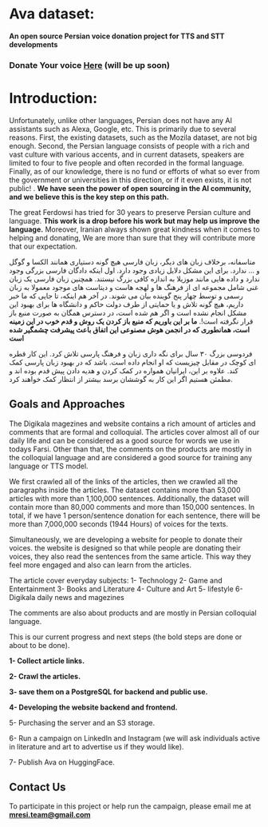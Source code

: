 # Ava dataset: 
**An open source Persian voice donation project for TTS and STT developments**

### Donate Your voice [Here](https://ava-dataset.com)  (will be up soon)




# Introduction:

Unfortunately, unlike other languages, Persian does not have any AI assistants such as Alexa, Google, etc. This is primarily due to several reasons. First, the existing datasets, such as the Mozila dataset, are not big enough. Second, the Persian language consists of people with a rich and vast culture with various accents, and in current datasets, speakers are limited to four to five people and often recorded in the formal language. Finally, as of our knowledge, there is no fund or efforts of what so ever from the government or universities in this direction, or if it even exists, it is not public! . **We have seen the power of open sourcing in the AI community, and we believe this is the key step on this path.**

The great Ferdowsi has tried for 30 years to preserve Persian culture and language. **This work is a drop before his work but may help us improve the language.** Moreover, Iranian always shown great kindness when it comes to helping and donating, We are more than sure that they will contribute more that our expectation.



متاسفانه، برخلاف زبان های دیگر، زبان فارسی هیچ گونه دستیاری همانند الکسا و گوگل و ... ندارد. برای این مشکل دلایل زیادی وجود دارد. اول اینکه دادگان فارسی بزرگی وجود ندارد و داده هایی مانند موزیلا به اندازه کافی بزرگ نیستند. همچنین زبان فارسی یک زبان غنی شامل مجموعه ای از فرهنگ ها و لهجه هاست و دیتاست های موجود معمولا به زبان رسمی و توسط چهار پنج گوینده بیان می شوند. در آخر هم اینکه، تا جایی که ما خبر داریم، هیچ گونه تلاش و یا حمایتی از طرف دولت حاکم و دانشگاه ها برای بهبود این مشکل انجام نشده است و اگر هم شده است، در دسترس همگان به صورت منبع باز قرار نگرفته است!. **ما بر این باوریم که منبع باز کردن یک روش و قدم خوب در این زمینه است، همانطوری که در انجمن هوش مصنوعی این اتفاق باعث پیشرفت چشمگیر شده است**


فردوسی بزرگ ۳۰ سال برای نگه داری زبان و فرهنگ پارسی تلاش کرد. این کار قطره ای کوچک در مقابل چیزیست که او انجام داده است. باشد که در بهبود زبان پارسی کمک کند. علاوه بر این، ایرانیان همواره در کمک کردن و هدیه دادن پیش قدم بوده اند و مطمئن هستیم اگر این کار به گوششان برسد بیشتر از انتظار کمک خواهند کرد.




## Goals and Approaches

The Digikala magezines and website contains a rich amount of articles and comments that are formal and colloquial. The articles cover almost all of our daily life and can be considered as a good source for words we use in todays Farsi. Other than that, the comments on the products are mostly in the colloquial language and are considered a good source for training any language or TTS model.

We first crawled all of the links of the articles, then we crawled all the paragraphs inside the articles. The dataset contains more than 53,000 articles with more than 1,100,000 sentences. Additionally, the dataset will contain more than 80,000 comments and more than 150,000 sentences. In total, if we have 1 person/sentence donation for each sentence, there will be more than 7,000,000 seconds (1944 Hours) of voices for the texts.

Simultaneously, we are developing a website for people to donate their voices. the website is designed so that while people are donating their voices, they also read the sentences from the same article. This way they feel more engaged and also can learn from the articles.

The article cover everyday subjects:
1- Technology
2- Game and Entertainment
3- Books and Literature
4- Culture and Art
5- lifestyle
6- Digikala daily news and magezines

The comments are also about products and are mostly in Persian colloquial language.

This is our current progress and next steps (the bold steps are done or about to be done).

**1- Collect article links.**

**2- Crawl the articles.**

**3- save them on a PostgreSQL for backend and public use.**

**4- Developing the website backend and frontend.**

5- Purchasing the server and an S3 storage.

6- Run a campaign on LinkedIn and Instagram (we will ask individuals active in literature and art to advertise us if they would like).

7- Publish Ava on HuggingFace.


## Contact Us

To participate in this project or help run the campaign, please email me at **mresi.team@gmail.com**
